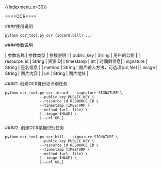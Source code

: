 {{indexmenu_n>30}}

====OCR====

####使用说明

```
python ocr_tool.py ocr {idcard,bill} ...
```

####参数说明

| 参数名称 | 参数类型 | 参数说明 |
| public\_key | String | 用户的公钥 |
| resource\_id | String | 资源ID|
| timestamp | Int | 时间戳信息|
| signature | String | 签名信息 |
| method | String | 图片输入方法，可选项{url,file}|
| image | String | 图片内容 |
| url | String | 图片地址 |

####1. 创建OCR身份证识别任务

```
python ocr_tool.py ocr idcard  --signature SIGNATURE \
  				--public_key PUBLIC_KEY \
  				--resource_id RESOURCE_ID \
  				--timestamp TIMESTAMP \
  				--method {url, file} \
  				[--image IMAGE] \
  				[--url URL]
```

####2. 创建OCR票据识别任务

```
python ocr_tool.py ocr bill  --signature SIGNATURE \
  				--public_key PUBLIC_KEY \
  				--resource_id RESOURCE_ID \
  				--timestamp TIMESTAMP \
  				--method {url, file} \
  				[--image IMAGE] \
  				[--url URL]
```